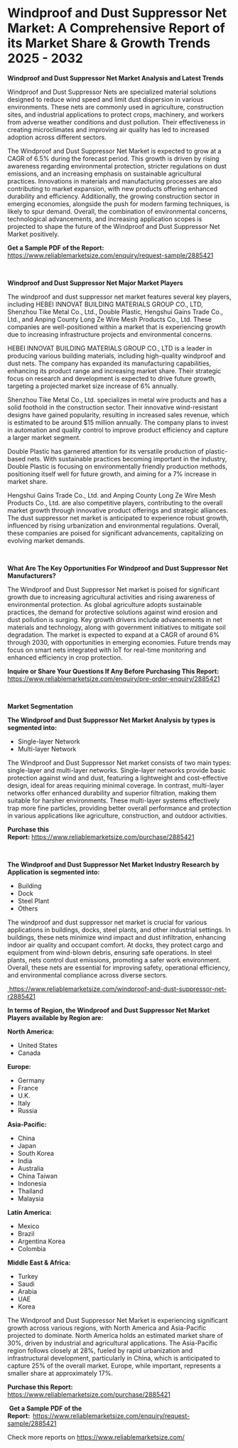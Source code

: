 <p><h1>Windproof and Dust Suppressor Net Market: A Comprehensive Report of its Market Share & Growth Trends 2025 - 2032</h1></p><p><strong>Windproof and Dust Suppressor Net Market Analysis and Latest Trends</strong></p>
<p><p>Windproof and Dust Suppressor Nets are specialized material solutions designed to reduce wind speed and limit dust dispersion in various environments. These nets are commonly used in agriculture, construction sites, and industrial applications to protect crops, machinery, and workers from adverse weather conditions and dust pollution. Their effectiveness in creating microclimates and improving air quality has led to increased adoption across different sectors.</p><p>The Windproof and Dust Suppressor Net Market is expected to grow at a CAGR of 6.5% during the forecast period. This growth is driven by rising awareness regarding environmental protection, stricter regulations on dust emissions, and an increasing emphasis on sustainable agricultural practices. Innovations in materials and manufacturing processes are also contributing to market expansion, with new products offering enhanced durability and efficiency. Additionally, the growing construction sector in emerging economies, alongside the push for modern farming techniques, is likely to spur demand. Overall, the combination of environmental concerns, technological advancements, and increasing application scopes is projected to shape the future of the Windproof and Dust Suppressor Net Market positively.</p></p>
<p><strong>Get a Sample PDF of the Report:&nbsp;</strong> <a href="https://www.reliablemarketsize.com/enquiry/request-sample/2885421?utm_campaign=3073&utm_medium=2&utm_source=Github&utm_content=ia&utm_term=13032025&utm_id=windproof-and-dust-suppressor-net">https://www.reliablemarketsize.com/enquiry/request-sample/2885421</a></p>
<p>&nbsp;</p>
<p><strong>Windproof and Dust Suppressor Net Major Market Players</strong></p>
<p><p>The windproof and dust suppressor net market features several key players, including HEBEI INNOVAT BUILDING MATERIALS GROUP CO., LTD, Shenzhou Tike Metal Co., Ltd., Double Plastic, Hengshui Gains Trade Co., Ltd., and Anping County Long Ze Wire Mesh Products Co., Ltd. These companies are well-positioned within a market that is experiencing growth due to increasing infrastructure projects and environmental concerns.</p><p>HEBEI INNOVAT BUILDING MATERIALS GROUP CO., LTD is a leader in producing various building materials, including high-quality windproof and dust nets. The company has expanded its manufacturing capabilities, enhancing its product range and increasing market share. Their strategic focus on research and development is expected to drive future growth, targeting a projected market size increase of 6% annually.</p><p>Shenzhou Tike Metal Co., Ltd. specializes in metal wire products and has a solid foothold in the construction sector. Their innovative wind-resistant designs have gained popularity, resulting in increased sales revenue, which is estimated to be around $15 million annually. The company plans to invest in automation and quality control to improve product efficiency and capture a larger market segment.</p><p>Double Plastic has garnered attention for its versatile production of plastic-based nets. With sustainable practices becoming important in the industry, Double Plastic is focusing on environmentally friendly production methods, positioning itself well for future growth, and aiming for a 7% increase in market share.</p><p>Hengshui Gains Trade Co., Ltd. and Anping County Long Ze Wire Mesh Products Co., Ltd. are also competitive players, contributing to the overall market growth through innovative product offerings and strategic alliances. The dust suppressor net market is anticipated to experience robust growth, influenced by rising urbanization and environmental regulations. Overall, these companies are poised for significant advancements, capitalizing on evolving market demands.</p></p>
<p>&nbsp;</p>
<p><strong>What Are The Key Opportunities For Windproof and Dust Suppressor Net Manufacturers?</strong></p>
<p><p>The Windproof and Dust Suppressor Net market is poised for significant growth due to increasing agricultural activities and rising awareness of environmental protection. As global agriculture adopts sustainable practices, the demand for protective solutions against wind erosion and dust pollution is surging. Key growth drivers include advancements in net materials and technology, along with government initiatives to mitigate soil degradation. The market is expected to expand at a CAGR of around 6% through 2030, with opportunities in emerging economies. Future trends may focus on smart nets integrated with IoT for real-time monitoring and enhanced efficiency in crop protection.</p></p>
<p><strong>Inquire or Share Your Questions If Any Before Purchasing This Report:</strong> <a href="https://www.reliablemarketsize.com/enquiry/pre-order-enquiry/2885421?utm_campaign=3073&utm_medium=2&utm_source=Github&utm_content=ia&utm_term=13032025&utm_id=windproof-and-dust-suppressor-net">https://www.reliablemarketsize.com/enquiry/pre-order-enquiry/2885421</a></p>
<p>&nbsp;</p>
<p><strong>Market Segmentation</strong></p>
<p><strong>The Windproof and Dust Suppressor Net Market Analysis by types is segmented into:</strong></p>
<p><ul><li>Single-layer Network</li><li>Multi-layer Network</li></ul></p>
<p><p>The Windproof and Dust Suppressor Net market consists of two main types: single-layer and multi-layer networks. Single-layer networks provide basic protection against wind and dust, featuring a lightweight and cost-effective design, ideal for areas requiring minimal coverage. In contrast, multi-layer networks offer enhanced durability and superior filtration, making them suitable for harsher environments. These multi-layer systems effectively trap more fine particles, providing better overall performance and protection in various applications like agriculture, construction, and outdoor activities.</p></p>
<p><strong>Purchase this Report:&nbsp;</strong><a href="https://www.reliablemarketsize.com/purchase/2885421?utm_campaign=3073&utm_medium=2&utm_source=Github&utm_content=ia&utm_term=13032025&utm_id=windproof-and-dust-suppressor-net">https://www.reliablemarketsize.com/purchase/2885421</a></p>
<p>&nbsp;</p>
<p><strong>The Windproof and Dust Suppressor Net Market Industry Research by Application is segmented into:</strong></p>
<p><ul><li>Building</li><li>Dock</li><li>Steel Plant</li><li>Others</li></ul></p>
<p><p>The windproof and dust suppressor net market is crucial for various applications in buildings, docks, steel plants, and other industrial settings. In buildings, these nets minimize wind impact and dust infiltration, enhancing indoor air quality and occupant comfort. At docks, they protect cargo and equipment from wind-blown debris, ensuring safe operations. In steel plants, nets control dust emissions, promoting a safer work environment. Overall, these nets are essential for improving safety, operational efficiency, and environmental compliance across diverse sectors.</p></p>
<p><a href="https://www.reliablemarketsize.com/windproof-and-dust-suppressor-net-r2885421?utm_campaign=3073&utm_medium=2&utm_source=Github&utm_content=ia&utm_term=13032025&utm_id=windproof-and-dust-suppressor-net">&nbsp;https://www.reliablemarketsize.com/windproof-and-dust-suppressor-net-r2885421</a></p>
<p><strong>In terms of Region, the Windproof and Dust Suppressor Net Market Players available by Region are:</strong></p>
<p>
    <p> <strong> North America: </strong>
        <ul>
            <li>United States</li>
            <li>Canada</li>
        </ul>
        </p> 
    <p> <strong> Europe: </strong>
        <ul>
            <li>Germany</li>
            <li>France</li>
            <li>U.K.</li>
            <li>Italy</li>
            <li>Russia</li>
        </ul>
        </p> 
    <p> <strong> Asia-Pacific: </strong>
        <ul>
            <li>China</li>
            <li>Japan</li>
            <li>South Korea</li>
            <li>India</li>
            <li>Australia</li>
            <li>China Taiwan</li>
            <li>Indonesia</li>
            <li>Thailand</li>
            <li>Malaysia</li>
        </ul>
        </p> 
    <p> <strong> Latin America: </strong>
        <ul>
            <li>Mexico</li>
            <li>Brazil</li>
            <li>Argentina Korea</li>
            <li>Colombia</li>
        </ul>
        </p> 
    <p> <strong> Middle East & Africa: </strong>
        <ul>
            <li>Turkey</li>
            <li>Saudi</li>
            <li>Arabia</li>
            <li>UAE</li>
            <li>Korea</li>
        </ul>
    </p>
    </p>
<p><p>The Windproof and Dust Suppressor Net Market is experiencing significant growth across various regions, with North America and Asia-Pacific projected to dominate. North America holds an estimated market share of 30%, driven by industrial and agricultural applications. The Asia-Pacific region follows closely at 28%, fueled by rapid urbanization and infrastructural development, particularly in China, which is anticipated to capture 25% of the overall market. Europe, while important, represents a smaller share at approximately 17%.</p></p>
<p><strong>Purchase this Report: </strong><a href="https://www.reliablemarketsize.com/purchase/2885421?utm_campaign=3073&utm_medium=2&utm_source=Github&utm_content=ia&utm_term=13032025&utm_id=windproof-and-dust-suppressor-net">https://www.reliablemarketsize.com/purchase/2885421</a></p>
<p>&nbsp;<strong>Get a Sample PDF of the Report:&nbsp;&nbsp;</strong><a href="https://www.reliablemarketsize.com/enquiry/request-sample/2885421?utm_campaign=3073&utm_medium=2&utm_source=Github&utm_content=ia&utm_term=13032025&utm_id=windproof-and-dust-suppressor-net">https://www.reliablemarketsize.com/enquiry/request-sample/2885421</a></p>
<p><strong></strong></p>
<p>Check more reports on <a href="https://www.reliablemarketsize.com/?utm_campaign=3073&utm_medium=2&utm_source=Github&utm_content=ia&utm_term=13032025&utm_id=windproof-and-dust-suppressor-net">https://www.reliablemarketsize.com/</a></p>